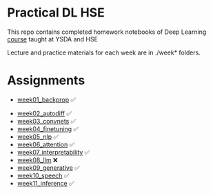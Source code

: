 # Practical DL HSE

This repo contains completed homework notebooks of Deep Learning [course](https://github.com/yandexdataschool/Practical_DL/tree/fall21) taught at YSDA and HSE 

Lecture and practice materials for each week are in ./week* folders. 

# Assignments
* [week01_backprop](https://github.com/JJBT/Practical_DL/tree/master) :white_check_mark:
- [week02_autodiff](https://github.com/JJBT/Practical_DL/tree/master/week02_autodiff) :white_check_mark:
- [week03_convnets](https://github.com/JJBT/Practical_DL/tree/master/week03_convnets) :white_check_mark:
- [week04_finetuning](https://github.com/JJBT/Practical_DL/tree/master/week04_finetuning) :white_check_mark:
- [week05_nlp](https://github.com/JJBT/Practical_DL/tree/master/week05_nlp) :white_check_mark:
- [week06_attention](https://github.com/JJBT/Practical_DL/tree/master/week06_attention) :white_check_mark:
- [week07_interpretability](https://github.com/JJBT/Practical_DL/tree/master/week07_interpretability) :white_check_mark:
- [week08_llm](https://github.com/JJBT/Practical_DL/tree/master/week08_llm) :x:
- [week09_generative](https://github.com/JJBT/Practical_DL/tree/master/week09_generative) :white_check_mark:
- [week10_speech](https://github.com/JJBT/Practical_DL/tree/master/week10_speech) :white_check_mark:
- [week11_inference](https://huggingface.co/spaces/lqrhy3/practical-dl-hw-serve-model) :white_check_mark:

